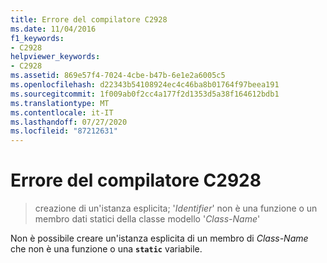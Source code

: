 ```yaml
---
title: Errore del compilatore C2928
ms.date: 11/04/2016
f1_keywords:
- C2928
helpviewer_keywords:
- C2928
ms.assetid: 869e57f4-7024-4cbe-b47b-6e1e2a6005c5
ms.openlocfilehash: d22343b54108924ec4c46ba8b01764f97beea191
ms.sourcegitcommit: 1f009ab0f2cc4a177f2d1353d5a38f164612bdb1
ms.translationtype: MT
ms.contentlocale: it-IT
ms.lasthandoff: 07/27/2020
ms.locfileid: "87212631"
---
```

# <a name="compiler-error-c2928"></a>Errore del compilatore C2928

> creazione di un'istanza esplicita; '*Identifier*' non è una funzione o un membro dati statici della classe modello '*Class-Name*'

Non è possibile creare un'istanza esplicita di un membro di *Class-Name* che non è una funzione o una **`static`** variabile.
